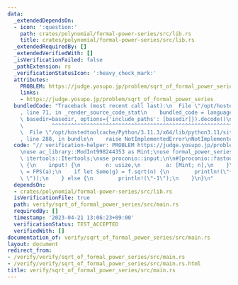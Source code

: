 ```yaml
---
data:
  _extendedDependsOn:
  - icon: ':question:'
    path: crates/polynomial/formal-power-series/src/lib.rs
    title: crates/polynomial/formal-power-series/src/lib.rs
  _extendedRequiredBy: []
  _extendedVerifiedWith: []
  _isVerificationFailed: false
  _pathExtension: rs
  _verificationStatusIcon: ':heavy_check_mark:'
  attributes:
    PROBLEM: https://judge.yosupo.jp/problem/sqrt_of_formal_power_series
    links:
    - https://judge.yosupo.jp/problem/sqrt_of_formal_power_series
  bundledCode: "Traceback (most recent call last):\n  File \"/opt/hostedtoolcache/Python/3.11.3/x64/lib/python3.11/site-packages/onlinejudge_verify/documentation/build.py\"\
    , line 71, in _render_source_code_stat\n    bundled_code = language.bundle(stat.path,\
    \ basedir=basedir, options={'include_paths': [basedir]}).decode()\n          \
    \         ^^^^^^^^^^^^^^^^^^^^^^^^^^^^^^^^^^^^^^^^^^^^^^^^^^^^^^^^^^^^^^^^^^^^^^^^^^^^^^^^^\n\
    \  File \"/opt/hostedtoolcache/Python/3.11.3/x64/lib/python3.11/site-packages/onlinejudge_verify/languages/rust.py\"\
    , line 288, in bundle\n    raise NotImplementedError\nNotImplementedError\n"
  code: "// verification-helper: PROBLEM https://judge.yosupo.jp/problem/sqrt_of_formal_power_series\n\
    \nuse ac_library::ModInt998244353 as Mint;\nuse formal_power_series::FPS;\nuse\
    \ itertools::Itertools;\nuse proconio::input;\n\n#[proconio::fastout]\nfn main()\
    \ {\n    input! {\n        n: usize,\n        a: [Mint; n],\n    }\n    let f\
    \ = FPS(a);\n    if let Some(g) = f.sqrt(n) {\n        println!(\"{}\", g.iter().join(\"\
    \ \"));\n    } else {\n        println!(\"-1\");\n    }\n}\n"
  dependsOn:
  - crates/polynomial/formal-power-series/src/lib.rs
  isVerificationFile: true
  path: verify/sqrt_of_formal_power_series/src/main.rs
  requiredBy: []
  timestamp: '2023-04-21 13:06:23+09:00'
  verificationStatus: TEST_ACCEPTED
  verifiedWith: []
documentation_of: verify/sqrt_of_formal_power_series/src/main.rs
layout: document
redirect_from:
- /verify/verify/sqrt_of_formal_power_series/src/main.rs
- /verify/verify/sqrt_of_formal_power_series/src/main.rs.html
title: verify/sqrt_of_formal_power_series/src/main.rs
---
```

